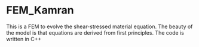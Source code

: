 # FEM_Kamran
This is a FEM to evolve the shear-stressed material equation. The beauty of the model is that equations are derived from first principles. The code is written in C++ 

